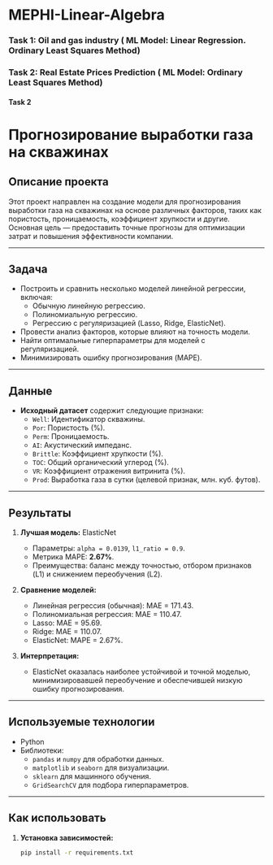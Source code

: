 # MEPHI-Linear-Algebra
### Task 1: Oil and gas industry ( ML Model: Linear Regression. Ordinary Least Squares Method)
### Task 2: Real Estate Prices Prediction ( ML Model: Ordinary Least Squares Method)



#### Task 2  


# Прогнозирование выработки газа на скважинах

## Описание проекта
Этот проект направлен на создание модели для прогнозирования выработки газа на скважинах на основе различных факторов, таких как пористость, проницаемость, коэффициент хрупкости и другие. Основная цель — предоставить точные прогнозы для оптимизации затрат и повышения эффективности компании.

---

## Задача
- Построить и сравнить несколько моделей линейной регрессии, включая:
  - Обычную линейную регрессию.
  - Полиномиальную регрессию.
  - Регрессию с регуляризацией (Lasso, Ridge, ElasticNet).
- Провести анализ факторов, которые влияют на точность модели.
- Найти оптимальные гиперпараметры для моделей с регуляризацией.
- Минимизировать ошибку прогнозирования (MAPE).

---

## Данные
- **Исходный датасет** содержит следующие признаки:
  - `Well`: Идентификатор скважины.
  - `Por`: Пористость (%).
  - `Perm`: Проницаемость.
  - `AI`: Акустический импеданс.
  - `Brittle`: Коэффициент хрупкости (%).
  - `TOC`: Общий органический углерод (%).
  - `VR`: Коэффициент отражения витринита (%).
  - `Prod`: Выработка газа в сутки (целевой признак, млн. куб. футов).

---

## Результаты
1. **Лучшая модель:** ElasticNet
   - Параметры: `alpha = 0.0139`, `l1_ratio = 0.9`.
   - Метрика MAPE: **2.67%**.
   - Преимущества: баланс между точностью, отбором признаков (L1) и снижением переобучения (L2).

2. **Сравнение моделей:**
   - Линейная регрессия (обычная): MAE = 171.43.
   - Полиномиальная регрессия: MAE = 110.47.
   - Lasso: MAE = 95.69.
   - Ridge: MAE = 110.07.
   - ElasticNet: MAPE = 2.67%.

3. **Интерпретация:**
   - ElasticNet оказалась наиболее устойчивой и точной моделью, минимизировавшей переобучение и обеспечившей низкую ошибку прогнозирования.

---

## Используемые технологии
- Python
- Библиотеки:
  - `pandas` и `numpy` для обработки данных.
  - `matplotlib` и `seaborn` для визуализации.
  - `sklearn` для машинного обучения.
  - `GridSearchCV` для подбора гиперпараметров.

---

## Как использовать
1. **Установка зависимостей:**
   ```bash
   pip install -r requirements.txt
